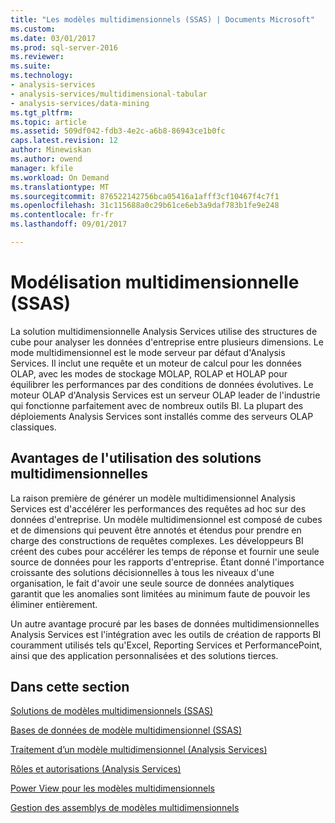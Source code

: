 ```yaml
---
title: "Les modèles multidimensionnels (SSAS) | Documents Microsoft"
ms.custom: 
ms.date: 03/01/2017
ms.prod: sql-server-2016
ms.reviewer: 
ms.suite: 
ms.technology:
- analysis-services
- analysis-services/multidimensional-tabular
- analysis-services/data-mining
ms.tgt_pltfrm: 
ms.topic: article
ms.assetid: 509df042-fdb3-4e2c-a6b8-86943ce1b0fc
caps.latest.revision: 12
author: Minewiskan
ms.author: owend
manager: kfile
ms.workload: On Demand
ms.translationtype: MT
ms.sourcegitcommit: 876522142756bca05416a1afff3cf10467f4c7f1
ms.openlocfilehash: 31c115688a0c29b61ce6eb3a9daf783b1fe9e248
ms.contentlocale: fr-fr
ms.lasthandoff: 09/01/2017

---
```

# <a name="multidimensional-modeling-ssas"></a>Modélisation multidimensionnelle (SSAS)
  La solution multidimensionnelle Analysis Services utilise des structures de cube pour analyser les données d'entreprise entre plusieurs dimensions. Le mode multidimensionnel est le mode serveur par défaut d'Analysis Services. Il inclut une requête et un moteur de calcul pour les données OLAP, avec les modes de stockage MOLAP, ROLAP et HOLAP pour équilibrer les performances par des conditions de données évolutives. Le moteur OLAP d'Analysis Services est un serveur OLAP leader de l'industrie qui fonctionne parfaitement avec de nombreux outils BI. La plupart des déploiements Analysis Services sont installés comme des serveurs OLAP classiques.  
  
## <a name="benefits-of-using-multidimensional-solutions"></a>Avantages de l'utilisation des solutions multidimensionnelles  
 La raison première de générer un modèle multidimensionnel Analysis Services est d'accélérer les performances des requêtes ad hoc sur des données d'entreprise. Un modèle multidimensionnel est composé de cubes et de dimensions qui peuvent être annotés et étendus pour prendre en charge des constructions de requêtes complexes. Les développeurs BI créent des cubes pour accélérer les temps de réponse et fournir une seule source de données pour les rapports d'entreprise. Étant donné l'importance croissante des solutions décisionnelles à tous les niveaux d'une organisation, le fait d'avoir une seule source de données analytiques garantit que les anomalies sont limitées au minimum faute de pouvoir les éliminer entièrement.  
  
 Un autre avantage procuré par les bases de données multidimensionnelles Analysis Services est l'intégration avec les outils de création de rapports BI couramment utilisés tels qu'Excel, Reporting Services et PerformancePoint, ainsi que des application personnalisées et des solutions tierces.  
  
## <a name="in-this-section"></a>Dans cette section  
 [Solutions de modèles multidimensionnels &#40;SSAS&#41;](../../analysis-services/multidimensional-models/multidimensional-model-solutions-ssas.md)  
  
 [Bases de données de modèle multidimensionnel &#40;SSAS&#41;](../../analysis-services/multidimensional-models/multidimensional-model-databases-ssas.md)  
  
 [Traitement d’un modèle multidimensionnel &#40;Analysis Services&#41;](../../analysis-services/multidimensional-models/processing-a-multidimensional-model-analysis-services.md)  
  
 [Rôles et autorisations &#40;Analysis Services&#41;](../../analysis-services/multidimensional-models/roles-and-permissions-analysis-services.md)  
  
 [Power View pour les modèles multidimensionnels](../../analysis-services/multidimensional-models/power-view-for-multidimensional-models.md)  
  
 [Gestion des assemblys de modèles multidimensionnels](../../analysis-services/multidimensional-models/multidimensional-model-assemblies-management.md)  
  
  

